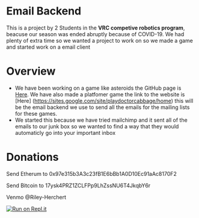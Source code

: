 # Email Backend

This is a project by 2 Students in the **VRC competive robotics program**, beacuse our season was ended abruptly because of COVID-19. We had plenty of extra time so we wanted a project to work on so we made a game and started work on a email client

# Overview

* We have been working on a game like asteroids the GitHub page is [Here](https://github.com/The-Bit-One/Asteroid_Dodge). We have also made a platfomer game the link to the website is [Here] (https://sites.google.com/site/playdoctorcabbage/home) this will be the email backend we use to send all the emails for the mailing lists for these games.
* We started this because we have tried mailchimp and it sent all of the emails to our junk box so we wanted to find a way that they would automaticly go into your important inbox

# Donations

Send Etherum to 0x97e315b3A3c23fB1E6bBb1A0D10Ec91aAc8170F2

Send Bitcoin to 17ysk4PRZ1ZCLFPp9LhZssNU6T4JkqbY6r

Venmo @Riley-Herchert

[![Run on Repl.it](https://repl.it/badge/github/ad101-lab/Python-backend)](https://repl.it/github/ad101-lab/Python-backend)